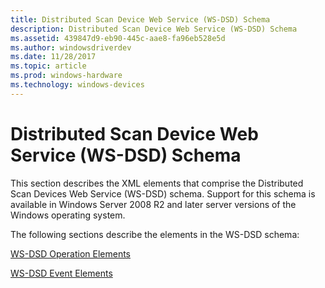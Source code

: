 ```yaml
---
title: Distributed Scan Device Web Service (WS-DSD) Schema
description: Distributed Scan Device Web Service (WS-DSD) Schema
ms.assetid: 439847d9-eb90-445c-aae8-fa96eb528e5d
ms.author: windowsdriverdev
ms.date: 11/28/2017
ms.topic: article
ms.prod: windows-hardware
ms.technology: windows-devices
---
```


# Distributed Scan Device Web Service (WS-DSD) Schema


This section describes the XML elements that comprise the Distributed Scan Devices Web Service (WS-DSD) schema. Support for this schema is available in Windows Server 2008 R2 and later server versions of the Windows operating system.

The following sections describe the elements in the WS-DSD schema:

[WS-DSD Operation Elements](ws-dsd-operation-elements.md)

[WS-DSD Event Elements](ws-dsd-event-elements.md)

 

 





